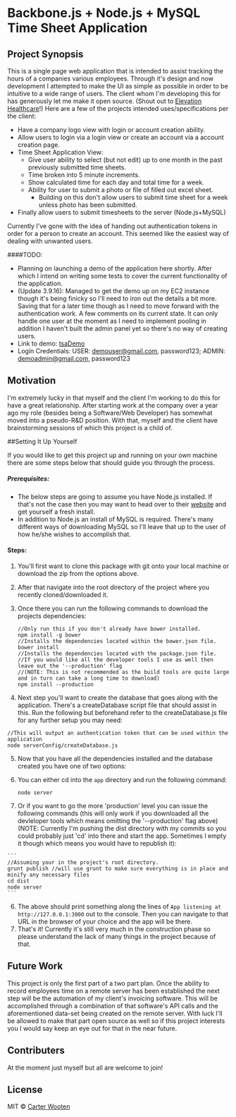# Backbone.js + Node.js + MySQL Time Sheet Application

## Project Synopsis

This is a single page web application that is intended to assist tracking the hours of a companies various employees. Through it's design and now development I attempted to make the UI as simple as possible in order to be intuitive to a wide range of users. The client whom I'm developing this for has generously let me make it open source. (Shout out to [Elevation Healthcare](http://www.elevationhealthcare.com/)!) Here are a few of the projects intended uses/specifications per the client:
+ Have a company logo view with login or account creation ability. 
+ Allow users to login via a login view or create an account via a account creation page.
+ Time Sheet Application View:
  + Give user ability to select (but not edit) up to one month in the past previously submitted time sheets.
  + Time broken into 5 minute increments.
  + Show calculated time for each day and total time for a week.
  + Ability for user to submit a photo or file of filled out excel sheet. 
    + Building on this don't allow users to submit time sheet for a week unless photo has been submitted. 
+ Finally allow users to submit timesheets to the server (Node.js+MySQL)

Currently I've gone with the idea of handing out authentication tokens in order for a person to create an account. This seemed like the easiest way of dealing with unwanted users. 

####TODO:
+ Planning on launching a demo of the application here shortly. After which I intend on writing some tests to cover the current functionality of the application. 
+ (Update 3.9.16): Managed to get the demo up on my EC2 instance though it's being finicky so I'll need to iron out the details a bit more. Saving that for a later time though as I need to move forward with the authentication work. A few comments on its current state. It can only handle one user at the moment as I need to implement pooling in addition I haven't built the admin panel yet so there's no way of creating users.
+ Link to demo: [tsaDemo](http://tsaDemo.clwproductions.com)
+ Login Credentials: USER: demouser@gmail.com, password123; ADMIN: demoadmin@gmail.com, password123

## Motivation

I'm extremely lucky in that myself and the client I'm working to do this for have a great relationship. After starting work at the company over a year ago my role (besides being a Software/Web Developer) has somewhat moved into a pseudo-R&D position. With that, myself and the client have brainstorming sessions of which this project is a child of. 

##Setting It Up Yourself

If you would like to get this project up and running on your own machine there are some steps below that should guide you through the process.
##### Prerequisites: 

* The below steps are going to assume you have Node.js installed. If that's not the case then you may want to head over to their [website](https://nodejs.org/en/) and get yourself a fresh install. 
* In addition to Node.js an install of MySQL is required. There's many different ways of downloading MySQL so I'll leave that up to the user of how he/she wishes to accomplish that.

#### Steps: 
1. You'll first want to clone this package with git onto your local machine or download the zip from the options above. 

2. After that navigate into the root directory of the project where you recently cloned/downloaded it. 

3. Once there you can run the following commands to download the projects dependencies:

    ```
    //Only run this if you don't already have bower installed.
    npm install -g bower
    //Installs the dependencies located within the bower.json file.
    bower install
    //Installs the dependencies located with the package.json file.
    //If you would like all the developer tools I use as well then leave out the '--production' flag
    //(NOTE: This is not recommended as the build tools are quite large and in turn can take a long time to download)
    npm install --production
    ```
4. Next step you'll want to create the database that goes along with the application. There's a createDatabase script file that should assist in this. Run the following but beforehand refer to the createDatabase.js file for any further setup you may need:

  ```
  //This will output an authentication token that can be used within the application
  node serverConfig/createDatabase.js
  ```

5. Now that you have all the dependencies installed and the database created you have one of two options:
  1. You can either cd into the ```app``` directory and run the following command:

      ```node server```
      
  2. Or if you want to go the more 'production' level you can issue the following commands (this will only work if you downloaded all the devleloper tools which means omitting the '--production' flag above)(NOTE: Currently I'm pushing the dist directory with my commits so you could probably just 'cd' into there and start the app. Sometimes I empty it though which means you would have to republish it):
  
    ```
    //Assuming your in the project's root directory. 
    grunt publish //will use grunt to make sure everything is in place and minify any necessary files
    cd dist
    node server
    ```

6. The above should print something along the lines of ```App listening at http://127.0.0.1:3000``` out to the console. Then you can navigate to that URL in the browser of your choice and the app will be there.
7. That's it! Currently it's still very much in the construction phase so please understand the lack of many things in the project because of that. 

## Future Work

This project is only the first part of a two part plan. Once the ability to record employees time on a remote server has been established the next step will be the automation of my client's invoicing software. This will be accomplished through a combination of that software's API calls and the aforementioned data-set being created on the remote server. With luck I'll be allowed to make that part open source as well so if this project interests you I would say keep an eye out for that in the near future. 

## Contributers

At the moment just myself but all are welcome to join!

## License

MIT © [Carter Wooten](http://clwproductions.com)
